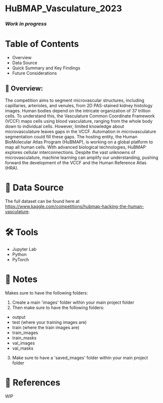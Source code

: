 # HuBMAP_Vasculature_2023

### ***Work in progress***

# Table of Contents
- Overview
- Data Source
- Quick Summary and Key Findings
- Future Considerations

## 🌄 Overview:

The competition aims to segment microvascular structures, including capillaries, arterioles, and venules, from 2D PAS-stained kidney histology images. Human bodies depend on the intricate organization of 37 trillion cells. To understand this, the Vasculature Common Coordinate Framework (VCCF) maps cells using blood vasculature, ranging from the whole body down to individual cells. However, limited knowledge about microvasculature leaves gaps in the VCCF. Automation in microvasculature segmentation could fill these gaps. The hosting entity, the Human BioMolecular Atlas Program (HuBMAP), is working on a global platform to map all human cells. With advanced biological technologies, HuBMAP explores cellular interconnections. Despite the vast unknowns of microvasculature, machine learning can amplify our understanding, pushing forward the development of the VCCF and the Human Reference Atlas (HRA).

# 🔢 Data Source

The full dataset can be found here at https://www.kaggle.com/competitions/hubmap-hacking-the-human-vasculature.

# 🛠 Tools

- Jupyter Lab
- Python
- PyTorch

# 📄 Notes
Makes sure to have the following folders:
1. Create a main 'images' folder within your main project folder
2. Then make sure to have the following folders:
- output
- test (where your training images are)
- train (where the train images are)
- train_images
- train_masks
- val_images
- val_masks
3. Make sure to have a 'saved_images' folder within your main project folder

# 🧑 References 
WIP
